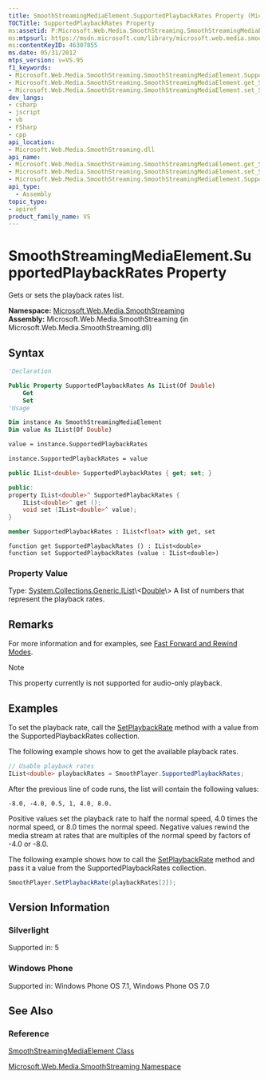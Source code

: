 ```yaml
---
title: SmoothStreamingMediaElement.SupportedPlaybackRates Property (Microsoft.Web.Media.SmoothStreaming)
TOCTitle: SupportedPlaybackRates Property
ms:assetid: P:Microsoft.Web.Media.SmoothStreaming.SmoothStreamingMediaElement.SupportedPlaybackRates
ms:mtpsurl: https://msdn.microsoft.com/library/microsoft.web.media.smoothstreaming.smoothstreamingmediaelement.supportedplaybackrates(v=VS.95)
ms:contentKeyID: 46307855
ms.date: 05/31/2012
mtps_version: v=VS.95
f1_keywords:
- Microsoft.Web.Media.SmoothStreaming.SmoothStreamingMediaElement.SupportedPlaybackRates
- Microsoft.Web.Media.SmoothStreaming.SmoothStreamingMediaElement.get_SupportedPlaybackRates
- Microsoft.Web.Media.SmoothStreaming.SmoothStreamingMediaElement.set_SupportedPlaybackRates
dev_langs:
- csharp
- jscript
- vb
- FSharp
- cpp
api_location:
- Microsoft.Web.Media.SmoothStreaming.dll
api_name:
- Microsoft.Web.Media.SmoothStreaming.SmoothStreamingMediaElement.get_SupportedPlaybackRates
- Microsoft.Web.Media.SmoothStreaming.SmoothStreamingMediaElement.set_SupportedPlaybackRates
- Microsoft.Web.Media.SmoothStreaming.SmoothStreamingMediaElement.SupportedPlaybackRates
api_type:
  - Assembly
topic_type:
- apiref
product_family_name: VS
---
```


# SmoothStreamingMediaElement.SupportedPlaybackRates Property

Gets or sets the playback rates list.

**Namespace:**  [Microsoft.Web.Media.SmoothStreaming](microsoft-web-media-smoothstreaming-namespace_1.md)  
**Assembly:**  Microsoft.Web.Media.SmoothStreaming (in Microsoft.Web.Media.SmoothStreaming.dll)

## Syntax

```vb
'Declaration

Public Property SupportedPlaybackRates As IList(Of Double)
    Get
    Set
'Usage

Dim instance As SmoothStreamingMediaElement
Dim value As IList(Of Double)

value = instance.SupportedPlaybackRates

instance.SupportedPlaybackRates = value
```

```csharp
public IList<double> SupportedPlaybackRates { get; set; }
```

```cpp
public:
property IList<double>^ SupportedPlaybackRates {
    IList<double>^ get ();
    void set (IList<double>^ value);
}
```

``` fsharp
member SupportedPlaybackRates : IList<float> with get, set
```

```jscript
function get SupportedPlaybackRates () : IList<double>
function set SupportedPlaybackRates (value : IList<double>)
```

### Property Value

Type: [System.Collections.Generic.IList](https://msdn.microsoft.com/library/5y536ey6\(v=vs.95\))\<[Double](https://msdn.microsoft.com/library/643eft0t\(v=vs.95\))\>  
A list of numbers that represent the playback rates.

## Remarks

For more information and for examples, see [Fast Forward and Rewind Modes](fast-forward-and-rewind-modes.md).

> [!NOTE]  
> This property currently is not supported for audio-only playback.

## Examples

To set the playback rate, call the [SetPlaybackRate](smoothstreamingmediaelement-setplaybackrate-method-microsoft-web-media-smoothstreaming_1.md) method with a value from the SupportedPlaybackRates collection.

The following example shows how to get the available playback rates.

```csharp
// Usable playback rates
IList<double> playbackRates = SmoothPlayer.SupportedPlaybackRates;
```

After the previous line of code runs, the list will contain the following values:

```
-8.0, -4.0, 0.5, 1, 4.0, 8.0.
```

Positive values set the playback rate to half the normal speed, 4.0 times the normal speed, or 8.0 times the normal speed. Negative values rewind the media stream at rates that are multiples of the normal speed by factors of -4.0 or -8.0.

The following example shows how to call the [SetPlaybackRate](smoothstreamingmediaelement-setplaybackrate-method-microsoft-web-media-smoothstreaming_1.md) method and pass it a value from the SupportedPlaybackRates collection.

```csharp
SmoothPlayer.SetPlaybackRate(playbackRates[2]);
```

## Version Information

### Silverlight

Supported in: 5  

### Windows Phone

Supported in: Windows Phone OS 7.1, Windows Phone OS 7.0  

## See Also

### Reference

[SmoothStreamingMediaElement Class](smoothstreamingmediaelement-class-microsoft-web-media-smoothstreaming_1.md)

[Microsoft.Web.Media.SmoothStreaming Namespace](microsoft-web-media-smoothstreaming-namespace_1.md)
